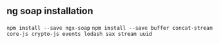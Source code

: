 ## ng soap installation
`npm install --save ngx-soap`
`npm install --save buffer concat-stream core-js crypto-js events lodash sax stream uuid`